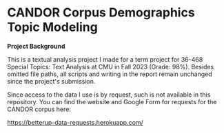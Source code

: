 # CANDOR Corpus Demographics Topic Modeling

**Project Background**

This is a textual analysis project I made for a term project for 36-468 Special Topics: Text Analysis at CMU in Fall 2023 (Grade: 98%). Besides omitted file paths, all scripts and writing in the report remain unchanged since the project's submission.

Since access to the data I use is by request, such is not available in this repository. You can find the website and Google Form for requests for the CANDOR corpus here:

https://betterup-data-requests.herokuapp.com/

